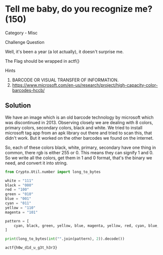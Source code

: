 # Tell me baby, do you recognize me? (150)

Category - Misc

Challenge Question

Well, it's been a year (a lot actually), it doesn't surprise me.

The Flag should be wrapped in actf{}

Hints
1) BARCODE OR VISUAL TRANSFER OF INFORMATION.
2) https://www.microsoft.com/en-us/research/project/high-capacity-color-barcodes-hccb/

## Solution

We have an image which is an old barcode technology by microsoft which was discontinued in 2013. Observing closely we are dealing with 8 colors, primary colors, secondary colors, black and white. We tried to install microsoft tag app from an apk library out there and tried to scan this, that didn't work. But it worked on the other barcodes we found on the internet. 

So, each of these colors black, white, primary, secondary have one thing in common, there rgb is either 255 or 0. This means they can signify 1 and 0. So we write all the colors, get them in 1 and 0 format, that's the binary we need, and convert it into string.

```python
from Crypto.Util.number import long_to_bytes

white = "111"
black = "000"
red = "100"
green = "010"
blue = "001"
cyan = "011"
yellow = "110"
magenta = "101"

pattern = [
    cyan, black, green, yellow, blue, magenta, yellow, red, cyan, blue, red, white, magenta, magenta, magenta, black, blue, red, black, white, cyan, magenta, cyan, white, cyan, blue, black, cyan, black, magenta, red, red, green, white, yellow, white, green, magenta, cyan, white, cyan, blue, yellow, cyan, blue, magenta, yellow, red, green, white, yellow, yellow, red, black, yellow, cyan, cyan, red, red, cyan, blue, magenta, white, magenta
]

print(long_to_bytes(int("".join(pattern), 2)).decode())
```

`actf{h0w_d1d_u_g3t_h3r3}`